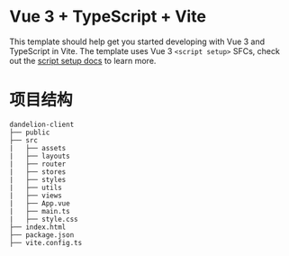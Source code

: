 # Vue 3 + TypeScript + Vite

This template should help get you started developing with Vue 3 and TypeScript in Vite. The template uses Vue 3 `<script setup>` SFCs, check out the [script setup docs](https://v3.vuejs.org/api/sfc-script-setup.html#sfc-script-setup) to learn more.

# 项目结构
```
dandelion-client
├── public    
├── src      
|   ├── assets
|   ├── layouts
|   ├── router
|   ├── stores
|   ├── styles
|   ├── utils
|   ├── views
|   ├── App.vue
|   ├── main.ts
|   ├── style.css
├── index.html
├── package.json
├── vite.config.ts
```


